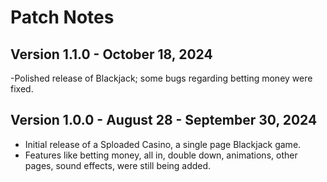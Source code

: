 # Patch Notes

## Version 1.1.0 - October 18, 2024
-Polished release of Blackjack; some bugs regarding betting money were fixed.

## Version 1.0.0 - August 28 - September 30, 2024
- Initial release of a Sploaded Casino, a single page Blackjack game.
- Features like betting money, all in, double down, animations, other pages, sound effects, were still being added.
